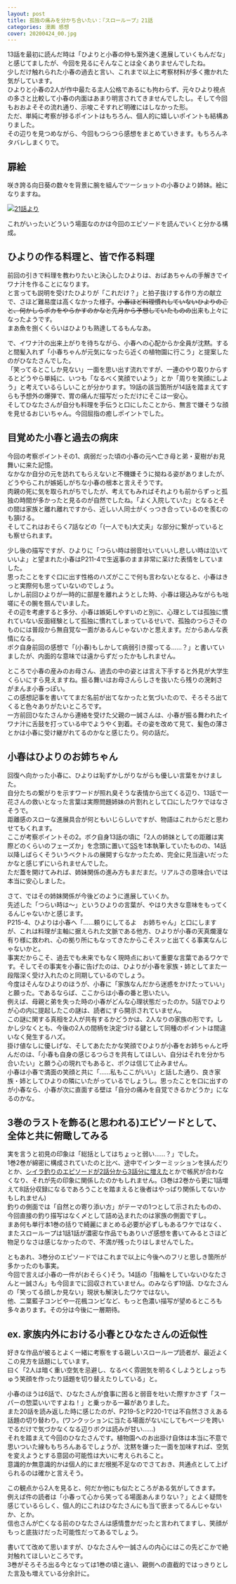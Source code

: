 ```yaml
---
layout: post
title: 孤独の痛みを分かち合いたい：『スローループ』21話
categories: 漫画 感想
cover: 20200424_00.jpg
---
```


13話を最初に読んだ時は「ひよりと小春の仲も案外速く進展していくもんだな」と感じてましたが、今回を見るにそんなことは全くありませんでしたね。  
少しだけ触れられた小春の過去と言い、これまで以上に考察材料が多く撒かれた気がしています。  
ひよりと小春の2人が作中最たる主人公格であるにも拘わらず、元々ひより視点の多さと比較して小春の内面はあまり明言されてきませんでしたし。そして今回もおおよそその流れ通り、示唆こそすれど明確にはしなかった形。  
ただ、単純に考察が捗るポイントはもちろん、個人的に嬉しいポイントも結構ありました。  
その辺りを見つめながら、今回もつらつら感想をまとめていきます。もちろんネタバレしまくりで。

## 扉絵

咲き誇る向日葵の数々を背景に腕を組んでツーショットの小春ひより姉妹。絵になりますね。

[![21話より](/images/20200424_00.jpg "21話")][QTD0]

これがいったいどういう場面なのかは今回のエピソードを読んでいくと分かる構成。

## ひよりの作る料理と、皆で作る料理

前回の引きで料理を教わりたいと決心したひよりは、おばあちゃんの手解きでイワナ汁を作ることになります。  
と言っても説明を受けたひよりが「これだけ？」と拍子抜けする作り方の献立で、さほど難易度は高くなかった様子。~~小春ほど料理慣れしていないひよりのこと、何かしらポカをやらかすのかなと先月から予想していたものの~~出来も上々になったようです。  
まあ魚を捌くくらいはひよりも熟達してるもんなあ。

で、イワナ汁の出来上がりを待ちながら、小春への心配からか全員が沈黙。すると間髪入れず「小春ちゃんが元気になったら近くの植物園に行こう」と提案したのがひなたさんでした。  
「笑ってるとこしか見ない」一面を思い出す流れですが、一連のやり取りからするとどうやら単純に、いつも「なるべく笑顔でいよう」とか「周りを笑顔にしよう」と考えているらしいことが分かります。19話の該当箇所が14話を踏まえてすらも予想外の爆弾で、胃の痛んだ描写だっただけにそこは一安心。  
そしてひなたさんが自分も料理を手伝うと口にしたことから、無言で嫌そうな顔を見せるおじいちゃん。今回屈指の癒しポイントでした。

## 目覚めた小春と過去の病床

今回の考察ポイントその1、病弱だった頃の小春の元へ亡き母と弟・夏樹がお見舞いに来た記憶。  
なかなか自分の元を訪れてもらえないと不機嫌そうに拗ねる姿がありましたが、どうやらこれが嫉妬しがちな小春の根本と言えそうです。  
肉親の死に気を取られがちでしたが、考えてもみればそれよりも前からずっと孤独の時間が多かったと見るのが自然でしたね。「よく入院していた」となるとその間は家族と離れ離れですから、近しい人同士がくっつき合っているのを羨むのも頷ける。  
そしてこれはおそらく7話などの「(一人でも)大丈夫」な部分に繋がっているとも察せられます。  

少し後の描写ですが、ひよりに「つらい時は弱音吐いていいし悲しい時は泣いていいよ」と望まれた小春はP211-4で生返事のまま非常に呆けた表情をしていました。  
思ったことをすぐ口に出す性格のハズがここで何も言わないとなると、小春はきっと実際何も思っていないのでしょう。  
しかし前回ひよりが一時的に部屋を離れようとした時、小春は寝込みながらも咄嗟にその腕を掴んでいました。  
その辺を考慮すると多分、小春は嫉妬しやすいのと別に、心理としては孤独に慣れていない反面経験として孤独に慣れてしまっているせいで、孤独のつらさそのものには普段から無自覚な一面があるんじゃないかと思えます。だからあんな表情になる。  
ボク自身前回の感想で「(小春)もしかして病弱引き摺ってる……？」と書いていましたが、内面的な意味では遠からずだったかもしれません。

ところで小春の産みのお母さん、過去の中の姿とは言え下手すると外見が大学生くらいにすら見えますね。振る舞いはお母さんらしさを抜いたら残りの溌剌さがまんま小春っぽい。  
この感想記事を書いててまだ名前が出てなかったと気づいたので、そろそろ出てくると色々ありがたいところです。  
一方前回ひなたさんから連絡を受けた父親の一誠さんは、小春が振る舞われたイワナ汁に舌鼓を打っている中でようやく到着。その姿を改めて見て、髪色の薄さとかは小春に受け継がれてるのかなと感じたり。何の話だ。

## 小春はひよりのお姉ちゃん

回復へ向かった小春に、ひよりは恥ずかしがりながらも優しい言葉をかけました。  
自分たちの繋がりを示すワードが照れ臭そうな表情から出てくる辺り、13話で一花さんの救いとなった言葉は実際問題姉妹の片割れとして口にしたワケではなさそうで。  
距離感のスローな進展具合が何ともいじらしいですが、物語はこれからだと思わせてもくれます。  
ここが考察ポイントその2。ボク自身13話の頃に「2人の姉妹としての距離は実際どのくらいのフェーズか」を念頭に置いて[SS][Ref1]を1本執筆していたものの、14話以降しばらくそういうベクトルの展開すらなかったため、完全に見当違いだったかなと感じずにいられませんでした。  
ただ蓋を開けてみれば、姉妹関係の進み方もまだまだ。リアルさの意味合いでは本当に安心しました。

さて、ではその姉妹関係が今後どのように進展していくか。  
先述した「つらい時は〜」というひよりの言葉が、やはり大きな意味をもってくるんじゃないかと感じます。  
P215-4、ひよりは小春へ「……頼りにしてるよ　お姉ちゃん」と口にしますが、これは料理が主軸に据えられた文脈である他方、ひよりが小春の天真爛漫な有り様に救われ、心の拠り所にもなってきたからこそスッと出てくる事実なんじゃないかと。  
事実だからこそ、過去でも未来でもなく現時点において重要な言葉であるワケです。そしてその事実を小春に告げたのは、ひよりが小春を家族・姉としてまた一段階深く受け入れたのと同期しているのでしょう。  
今度はそんなひよりのほうが、小春に「家族なんだから迷惑をかけたっていい」と願った。であるならば、ここからは小春の番と思いたい。  
例えば、母親と弟を失った時の小春がどんな心理状態だったのか。5話でひよりが心の内に提起したこの謎は、読者にすら開示されていません。  
この謎に関する真相を2人が共有するかどうかは、2人なりの家族の形です。しかし少なくとも、今後の2人の間柄を決定づける鍵として同種のポイントは間違いなく発生するハズ。  
掛け値なしに優しげな、そしてあたたかな笑顔でひよりが小春をお姉ちゃんと呼んだのは、「小春も自身の感じるつらさを共有してほしい、自分はそれを分かち合いたい」と願う心の現れでもあると、ボクは信じて止みません。  
小春は小春で満面の笑顔と共に「……私もここがいい」と話した通り、良き家族・姉としてひよりの隣にいたがっているでしょうし。思ったことを口に出すのが小春なら、小春が次に直面する壁は「自分の痛みを自覚できるかどうか」になるのかな。

## 3巻のラストを飾る(と思われる)エピソードとして、全体と共に俯瞰してみる

実を言うと初見の印象は「総括としてはちょっと弱い……？」でした。  
1巻2巻が綿密に構成されていたのと比べ、途中でインターミッションを挟んだりとか、[シイラ釣りのエピソードが2話分から3話分に増えた][Ref2]とかで帳尻が合わなくなり、それが先の印象に関係したのかもしれません。(3巻は2巻から更に1話増えて8話分収録になるであろうことを踏まえると後者はやっぱり関係してないかもしれません)  
釣りの側面では「自然との寄り添い方」がテーマの1つとして示されたものの、今回直接の釣り描写はなく〆として詰め込まれたのは家族の側面ですし。  
まあ何も単行本1巻の括りで綺麗にまとめる必要が必ずしもあるワケではなく、またスローループは1話1話が濃密な作品でもありいざ感想を書いてみるとさほど物足りなさは感じなかったので、不満が残ったりはしませんでした。

ともあれ、3巻分のエピソードではこれまで以上に今後へのフリと思しき箇所が多かったのも事実。  
今回で言えば小春の一件が(おそらく)そう。14話の「指輪をしていないひなたさんと一誠さん」も今回までに回収されていません。のみならず19話、ひなたさんの「笑ってる顔しか見ない」現状も解決したワケではない。  
他、二葉藍子コンビや一花楓コンビなど、もっと色濃い描写が望めるところも多々あります。その分は今後に一層期待。

## ex. 家族内外における小春とひなたさんの近似性

好きな作品が被るとよく一緒に考察をする親しいスローループ読者が、最近よくこの見方を話題にしています。  
曰く「2人は暗く重い空気を忌避し、なるべく雰囲気を明るくしようとしょっちゅう笑顔を作ったり話題を切り替えたりしている」と。

小春のほうは6話で、ひなたさんが食事に困ると弱音を吐いた際すかさず「スーパーの惣菜いいですよね！」と乗っかる一幕がありました。  
また20話を読み返した時に感じたのが、P219-5とP220-1では不自然ささえある話題の切り替わり。(ワンクッションに当たる場面がないにしてもページを跨いでるだけで気づかなくなる辺りボクは読みが甘い……)  
それを踏まえて今回のひなたさんです。植物園へのお出掛け自体は本当に不意で思いついた線ももちろんあるでしょうが、沈黙を嫌った一面を加味すれば、空気を変えようとする意図の可能性は大いに考えられること。  
意識的か無意識的かは個人的にまだ根拠不足なのでさておき、共通点として上げられるのは確かと言えそう。

この観点から2人を見ると、何だか他にも似たところがある気がしてきます。  
例えば件の読者は「小春って心から笑ってる場面あんまりない？」とよく疑問を感じているらしく、個人的にこれはひなたさんにも当て嵌まってるんじゃないか、とか。  
信也さんが亡くなる前のひなたさんは感情豊かだったと言われてますし、笑顔がもっと底抜けだった可能性だってあるでしょう。  

書いてて改めて思いますが、ひなたさんや一誠さんの内心にはこの先どこかで絶対触れてほしいところです。  
3巻がそろそろ出る今となっては1巻の頃と違い、親側への直截的ではっきりとした言及も増えている分余計に。

[QTD0]: https://twitter.com/mangatimekirara/status/1253601347003277314
[Ref1]: https://www.pixiv.net/novel/show.php?id=11715782
[Ref2]: https://twitter.com/uma401/status/1220638066273992704
